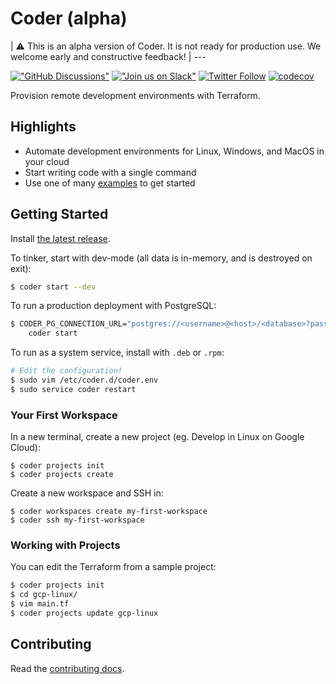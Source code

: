 # Coder (alpha)

| ⚠ This is an alpha version of Coder. It is not ready for production use. We
welcome early and constructive feedback!
| ---

[!["GitHub Discussions"](https://img.shields.io/badge/%20GitHub-%20Discussions-gray.svg?longCache=true&logo=github&colorB=purple)](https://github.com/coder/coder/discussions)
[!["Join us on Slack"](https://img.shields.io/badge/join-us%20on%20slack-gray.svg?longCache=true&logo=slack&colorB=brightgreen)](https://coder.com/community)
[![Twitter Follow](https://img.shields.io/twitter/follow/CoderHQ?label=%40CoderHQ&style=social)](https://twitter.com/coderhq)
[![codecov](https://codecov.io/gh/coder/coder/branch/main/graph/badge.svg?token=TNLW3OAP6G)](https://codecov.io/gh/coder/coder)

Provision remote development environments with Terraform.

## Highlights

- Automate development environments for Linux, Windows, and MacOS in your cloud
- Start writing code with a single command
- Use one of many [examples](./examples) to get started

## Getting Started

Install [the latest release](https://github.com/coder/coder/releases).

To tinker, start with dev-mode (all data is in-memory, and is destroyed on
exit):

```bash
$ coder start --dev
```

To run a production deployment with PostgreSQL:

```bash
$ CODER_PG_CONNECTION_URL="postgres://<username>@<host>/<database>?password=<password>" \
    coder start
```

To run as a system service, install with `.deb` or `.rpm`:

```bash
# Edit the configuration!
$ sudo vim /etc/coder.d/coder.env
$ sudo service coder restart
```

### Your First Workspace

In a new terminal, create a new project (eg. Develop in Linux on Google Cloud):

```
$ coder projects init
$ coder projects create
```

Create a new workspace and SSH in:

```
$ coder workspaces create my-first-workspace
$ coder ssh my-first-workspace
```

### Working with Projects

You can edit the Terraform from a sample project:

```sh
$ coder projects init
$ cd gcp-linux/
$ vim main.tf
$ coder projects update gcp-linux
```

## Contributing

Read the [contributing docs](./CONTRIBUTING.md).
